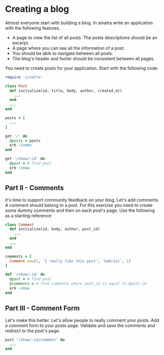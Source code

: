 # Creating a blog

Almost everyone start with building a blog. In sinatra write an application with the following features.

* A page to view the list of all posts. The posts descriptions should be an excerpt.
* A page where you can see all the information of a post.
* You should be able to navigate between all posts.
* The blog's header and footer should be consistent between all pages.

You need to create posts for your application. Start with the following code:

```ruby
require 'sinatra'

class Post
  def initialize(id, title, body, author, created_at)
    ...
  end
  ...
end

posts = [
  ...
]

get '/' do
  @posts = posts
  erb :index
end

get '/show/:id' do
  @post = # find post
  erb :show
end
```

## Part II - Comments

it's time to support community feedback on your blog. Let's add comments. A comment should belong to a post. For this exercise you need to create some dummy comments and then on each post's page. Use the following as a starting reference:

```ruby
class Comment
  def initialize(id, body, author, post_id)
    ...
  end
  ...
end

comments = [
  Comment.new(1, 'I really like this post', 'Gabriel', 1)
]

def '/show/:id' do
  @post = # find post
  @comments = # find comments where post_id is equal to @post.id
  erb :show
end
```

## Part III - Comment Form

Let's make this better. Let's allow people to really comment your posts. Add a comment form to your posts page. Validate and save the comments and redirect to the post's page.

```ruby
post '/show/:id/comment' do
  ...
end
```

